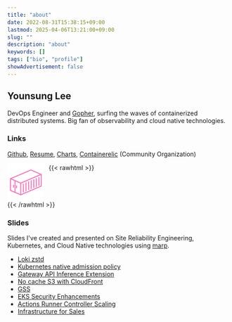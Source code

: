 ```yaml
---
title: "about"
date: 2022-08-31T15:38:15+09:00
lastmod: 2025-04-06T13:21:00+09:00
slug: ""
description: "about"
keywords: []
tags: ["bio", "profile"]
showAdvertisement: false
---
```


## Younsung Lee

DevOps Engineer and [Gopher](https://go.dev/blog/gopher), surfing the waves of containerized distributed systems. Big fan of observability and cloud native technologies.

### Links

[Github](https://github.com/younsl), [Resume](/about/assets/resume-short.pdf), [Charts](/charts/), [Containerelic](https://github.com/containerelic) (Community Organization)

{{< rawhtml >}}
<img src="./assets/containerelic.png" alt="containerelic logo" width="84" height="84" align="left" style="margin-right: 10px;">
<div style="clear: both;"></div>
{{< /rawhtml >}}

### Slides

Slides I've created and presented on Site Reliability Engineering, Kubernetes, and Cloud Native technologies using [marp](https://marp.app/).

- [Loki zstd](/slides/loki-zstd.pdf)
- [Kubernetes native admission policy](/slides/admission-policy.pdf)
- [Gateway API Inference Extension](/slides/gateway-api-inference.pdf)
- [No cache S3 with CloudFront](/slides/no-cache-s3-with-cdn.pdf)
- [GSS](/slides/gss.pdf)
- [EKS Security Enhancements](/slides/eks-security-enhancement.pdf)
- [Actions Runner Controller Scaling](/slides/arc-scale-zero.pdf)
- [Infrastructure for Sales](/slides/infrastructure-for-sales.pdf)